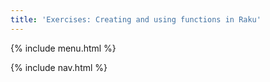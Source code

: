 ```yaml
---
title: 'Exercises: Creating and using functions in Raku'
---
```


{% include menu.html %}

{% include nav.html %}
